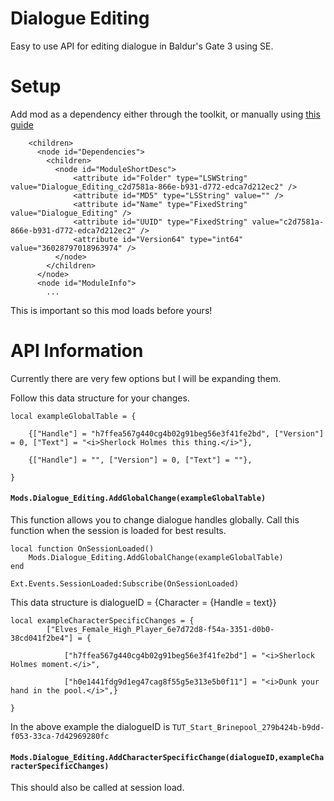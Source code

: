 # Dialogue Editing
Easy to use API for editing dialogue in Baldur's Gate 3 using SE. 

# Setup
Add mod as a dependency either through the toolkit, or manually using [this guide](https://wiki.bg3.community/Tutorials/General/Basic/adding-mod-dependencies) 
```...
    <children>
      <node id="Dependencies">
        <children>
          <node id="ModuleShortDesc">
              <attribute id="Folder" type="LSWString" value="Dialogue_Editing_c2d7581a-866e-b931-d772-edca7d212ec2" />
              <attribute id="MD5" type="LSString" value="" />
              <attribute id="Name" type="FixedString" value="Dialogue_Editing" />
              <attribute id="UUID" type="FixedString" value="c2d7581a-866e-b931-d772-edca7d212ec2" />
              <attribute id="Version64" type="int64" value="36028797018963974" />
          </node>
        </children>
      </node>
      <node id="ModuleInfo">
        ...
```
This is important so this mod loads before yours!

# API Information
Currently there are very few options but I will be expanding them. 

Follow this data structure for your changes.
```
local exampleGlobalTable = {

    {["Handle"] = "h7ffea567g440cg4b02g91beg56e3f41fe2bd", ["Version"] = 0, ["Text"] = "<i>Sherlock Holmes this thing.</i>"},

    {["Handle"] = "", ["Version"] = 0, ["Text"] = ""},

}
```

#### `Mods.Dialogue_Editing.AddGlobalChange(exampleGlobalTable)`

This function allows you to change dialogue handles globally. Call this function when the session is loaded for best results. 

```
local function OnSessionLoaded()
	Mods.Dialogue_Editing.AddGlobalChange(exampleGlobalTable)
end

Ext.Events.SessionLoaded:Subscribe(OnSessionLoaded)
```

This data structure is dialogueID = {Character = {Handle = text}}
```
local exampleCharacterSpecificChanges = {
        ["Elves_Female_High_Player_6e7d72d8-f54a-3351-d0b0-38cd041f2be4"] = {

            ["h7ffea567g440cg4b02g91beg56e3f41fe2bd"] = "<i>Sherlock Holmes moment.</i>",

            ["h0e1441fdg9d1eg47cag8f55g5e313e5b0f11"] = "<i>Dunk your hand in the pool.</i>",}

}
```
In the above example the dialogueID is `TUT_Start_Brinepool_279b424b-b9dd-f053-33ca-7d42969280fc`
#### `Mods.Dialogue_Editing.AddCharacterSpecificChange(dialogueID,exampleCharacterSpecificChanges)`

This should also be called at session load. 
